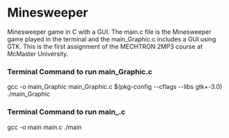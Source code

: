 # Minesweeper
Minesweeper game in C with a GUI. The main.c file is the Minesweeper game played in the terminal and the main_Graphic.c includes a GUI using GTK. This is the first assignment of the MECHTRON 2MP3 course at McMaster University.

### Terminal Command to run main_Graphic.c
gcc -o main_Graphic main_Graphic.c $(pkg-config --cflags --libs gtk+-3.0)
./main_Graphic

### Terminal Command to run main_.c
gcc -o main main.c
./main
